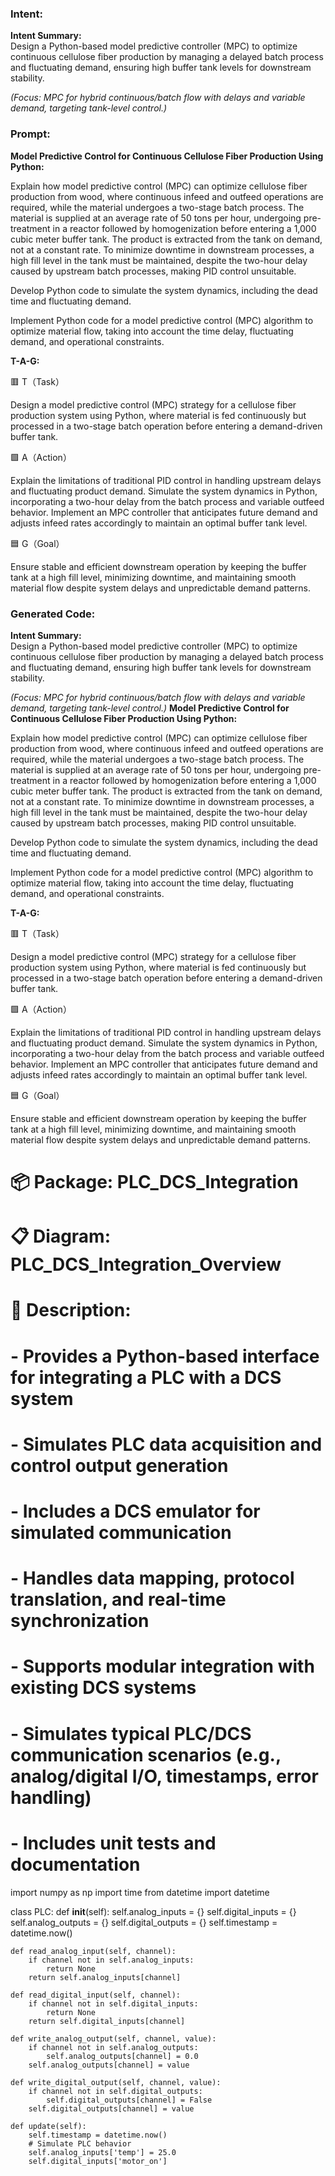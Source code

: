### Intent:
**Intent Summary:**  
Design a Python-based model predictive controller (MPC) to optimize continuous cellulose fiber production by managing a delayed batch process and fluctuating demand, ensuring high buffer tank levels for downstream stability.  

*(Focus: MPC for hybrid continuous/batch flow with delays and variable demand, targeting tank-level control.)*

### Prompt:
**Model Predictive Control for Continuous Cellulose Fiber Production Using Python:**

Explain how model predictive control (MPC) can optimize cellulose fiber production from wood, where continuous infeed and outfeed operations are required, while the material undergoes a two-stage batch process. The material is supplied at an average rate of 50 tons per hour, undergoing pre-treatment in a reactor followed by homogenization before entering a 1,000 cubic meter buffer tank. The product is extracted from the tank on demand, not at a constant rate. To minimize downtime in downstream processes, a high fill level in the tank must be maintained, despite the two-hour delay caused by upstream batch processes, making PID control unsuitable.

Develop Python code to simulate the system dynamics, including the dead time and fluctuating demand.

Implement Python code for a model predictive control (MPC) algorithm to optimize material flow, taking into account the time delay, fluctuating demand, and operational constraints.


**T-A-G:**

🟥 T（Task）

Design a model predictive control (MPC) strategy for a cellulose fiber production system using Python, where material is fed continuously but processed in a two-stage batch operation before entering a demand-driven buffer tank.

🟩 A（Action）

Explain the limitations of traditional PID control in handling upstream delays and fluctuating product demand. Simulate the system dynamics in Python, incorporating a two-hour delay from the batch process and variable outfeed behavior. Implement an MPC controller that anticipates future demand and adjusts infeed rates accordingly to maintain an optimal buffer tank level.

🟦 G（Goal）

Ensure stable and efficient downstream operation by keeping the buffer tank at a high fill level, minimizing downtime, and maintaining smooth material flow despite system delays and unpredictable demand patterns.

### Generated Code:
**Intent Summary:**  
Design a Python-based model predictive controller (MPC) to optimize continuous cellulose fiber production by managing a delayed batch process and fluctuating demand, ensuring high buffer tank levels for downstream stability.  

*(Focus: MPC for hybrid continuous/batch flow with delays and variable demand, targeting tank-level control.)*
**Model Predictive Control for Continuous Cellulose Fiber Production Using Python:**

Explain how model predictive control (MPC) can optimize cellulose fiber production from wood, where continuous infeed and outfeed operations are required, while the material undergoes a two-stage batch process. The material is supplied at an average rate of 50 tons per hour, undergoing pre-treatment in a reactor followed by homogenization before entering a 1,000 cubic meter buffer tank. The product is extracted from the tank on demand, not at a constant rate. To minimize downtime in downstream processes, a high fill level in the tank must be maintained, despite the two-hour delay caused by upstream batch processes, making PID control unsuitable.

Develop Python code to simulate the system dynamics, including the dead time and fluctuating demand.

Implement Python code for a model predictive control (MPC) algorithm to optimize material flow, taking into account the time delay, fluctuating demand, and operational constraints.


**T-A-G:**

🟥 T（Task）

Design a model predictive control (MPC) strategy for a cellulose fiber production system using Python, where material is fed continuously but processed in a two-stage batch operation before entering a demand-driven buffer tank.

🟩 A（Action）

Explain the limitations of traditional PID control in handling upstream delays and fluctuating product demand. Simulate the system dynamics in Python, incorporating a two-hour delay from the batch process and variable outfeed behavior. Implement an MPC controller that anticipates future demand and adjusts infeed rates accordingly to maintain an optimal buffer tank level.

🟦 G（Goal）

Ensure stable and efficient downstream operation by keeping the buffer tank at a high fill level, minimizing downtime, and maintaining smooth material flow despite system delays and unpredictable demand patterns.
# 📦 Package: PLC_DCS_Integration
# 📋 Diagram: PLC_DCS_Integration_Overview
# 📄 Description:
#   - Provides a Python-based interface for integrating a PLC with a DCS system
#   - Simulates PLC data acquisition and control output generation
#   - Includes a DCS emulator for simulated communication
#   - Handles data mapping, protocol translation, and real-time synchronization
#   - Supports modular integration with existing DCS systems
#   - Simulates typical PLC/DCS communication scenarios (e.g., analog/digital I/O, timestamps, error handling)
#   - Includes unit tests and documentation

import numpy as np
import time
from datetime import datetime

class PLC:
    def __init__(self):
        self.analog_inputs = {}
        self.digital_inputs = {}
        self.analog_outputs = {}
        self.digital_outputs = {}
        self.timestamp = datetime.now()

    def read_analog_input(self, channel):
        if channel not in self.analog_inputs:
            return None
        return self.analog_inputs[channel]

    def read_digital_input(self, channel):
        if channel not in self.digital_inputs:
            return None
        return self.digital_inputs[channel]

    def write_analog_output(self, channel, value):
        if channel not in self.analog_outputs:
            self.analog_outputs[channel] = 0.0
        self.analog_outputs[channel] = value

    def write_digital_output(self, channel, value):
        if channel not in self.digital_outputs:
            self.digital_outputs[channel] = False
        self.digital_outputs[channel] = value

    def update(self):
        self.timestamp = datetime.now()
        # Simulate PLC behavior
        self.analog_inputs['temp'] = 25.0
        self.digital_inputs['motor_on']
